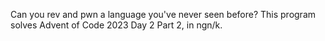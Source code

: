 Can you rev and pwn a language you've never seen before? This program solves Advent of Code 2023 Day 2 Part 2, in ngn/k.
